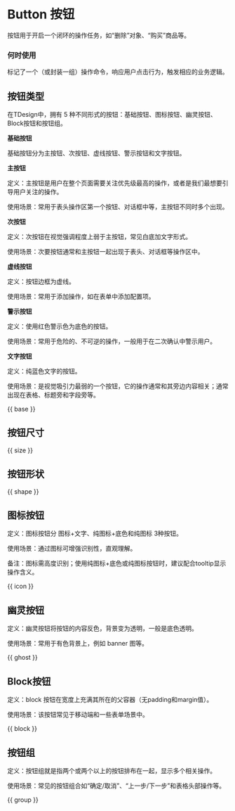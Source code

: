 # Button 按钮

按钮用于开启一个闭环的操作任务，如“删除”对象、“购买”商品等。

### 何时使用

标记了一个（或封装一组）操作命令，响应用户点击行为，触发相应的业务逻辑。

## 按钮类型

在TDesign中，拥有 5 种不同形式的按钮：基础按钮、图标按钮、幽灵按钮、Block按钮和按钮组。

**基础按钮**

基础按钮分为主按钮、次按钮、虚线按钮、警示按钮和文字按钮。


**主按钮**

定义：主按钮是用户在整个页面需要关注优先级最高的操作，或者是我们最想要引导用户关注的操作。

使用场景：常用于表头操作区第一个按钮、对话框中等，主按钮不同时多个出现。


**次按钮**

定义：次按钮在视觉强调程度上弱于主按钮，常见白底加文字形式。

使用场景：次要按钮通常和主按钮一起出现于表头、对话框等操作区中。

**虚线按钮**

定义：按钮边框为虚线。

使用场景：常用于添加操作，如在表单中添加配置项。

**警示按钮**

定义：使用红色警示色为底色的按钮。

使用场景：常用于危险的、不可逆的操作，一般用于在二次确认中警示用户。

**文字按钮**

定义：纯蓝色文字的按钮。

使用场景：是视觉吸引力最弱的一个按钮，它的操作通常和其旁边内容相关；通常出现在表格、标题旁和字段旁等。

{{ base }}

## 按钮尺寸

{{ size }}


## 按钮形状

{{ shape }}

## 图标按钮

定义：图标按钮分 图标+文字、纯图标+底色和纯图标 3种按钮。

使用场景：通过图标可增强识别性，直观理解。

备注：图标需高度识别；使用纯图标+底色或纯图标按钮时，建议配合tooltip显示操作含义。

{{ icon }}

## 幽灵按钮

定义：幽灵按钮将按钮的内容反色，背景变为透明，一般是底色透明。

使用场景：常用于有色背景上，例如 banner 图等。

{{ ghost }}

## Block按钮

定义：block 按钮在宽度上充满其所在的父容器（无padding和margin值）。

使用场景：该按钮常见于移动端和一些表单场景中。

{{ block }}

## 按钮组

定义：按钮组就是指两个或两个以上的按钮排布在一起，显示多个相关操作。

使用场景：常见的按钮组合如“确定/取消”、“上一步/下一步”和表格头部操作等。

{{ group }}
